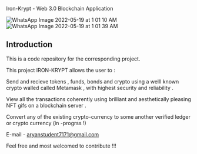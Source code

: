  Iron-Krypt - Web 3.0 Blockchain Application



![WhatsApp Image 2022-05-19 at 1 01 10 AM](https://user-images.githubusercontent.com/87082704/169176500-6a86f144-7092-494e-83ca-68839a5c24b4.jpeg)
![WhatsApp Image 2022-05-19 at 1 01 39 AM](https://user-images.githubusercontent.com/87082704/169176519-bde24734-3329-4215-95ca-180d92a0b028.jpeg)

## Introduction
This is a code repository for the corresponding project.

This project IRON-KRYPT allows the user to :
 
Send and recieve tokens , funds, bonds and crypto using a welll known crypto walled called Metamask , with highest security and reliability .

View all the transactions coherently using brilliant and aesthetically pleasing NFT gifs on a blockchain server .

Convert any of the existing crypto-currency to some another verified ledger or crypto currency (in -progrss !)

E-mail - aryanstudent7171@gmail.com


Feel free and  most welcomed to contribute !!!

